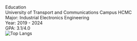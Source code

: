Education<br>University of Transport and Communications Campus HCMC<br>Major: Industrial Electronics Engineering<br>Year: 2019 - 2024<br>GPA: 3.1/4.0<br>
![Top Langs](https://github-readme-stats.vercel.app/api/top-langs/?username=VietDung2k1&layout=compact)

